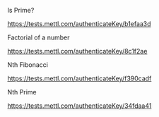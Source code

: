 Is Prime?

https://tests.mettl.com/authenticateKey/b1efaa3d

Factorial of a number

https://tests.mettl.com/authenticateKey/8c1f2ae

Nth Fibonacci

https://tests.mettl.com/authenticateKey/f390cadf

Nth Prime

https://tests.mettl.com/authenticateKey/34fdaa41
